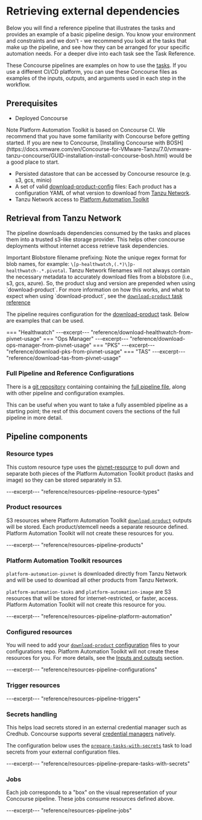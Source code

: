 # Retrieving external dependencies

Below you will find a reference pipeline that illustrates the tasks and provides an example of a basic pipeline design. You know your environment and constraints and we don't - we recommend you look at the tasks that make up the pipeline, and see how they can be arranged for your specific automation needs. For a deeper dive into each task see the Task Reference.

These Concourse pipelines are examples on how to use the [tasks](../tasks.md). If you use a different CI/CD platform, you can use these Concourse files as examples of the inputs, outputs, and arguments used in each step in the workflow.

## Prerequisites

* Deployed Concourse

<p class="note">
<span class="note__title">Note</span>
Platform Automation Toolkit is based on Concourse CI.
We recommend that you have some familiarity with Concourse before getting started.
If you are new to Concourse, [Installing Concourse with BOSH](https://docs.vmware.com/en/Concourse-for-VMware-Tanzu/7.0/vmware-tanzu-concourse/GUID-installation-install-concourse-bosh.html) would be a good place to start.</p>

* Persisted datastore that can be accessed by Concourse resource (e.g. s3, gcs, minio)
* A set of valid [download-product-config](../pipelines/multiple-products.md#download-product-config) files: Each product has a configuration YAML of what version to download from [Tanzu Network](https://network.pivotal.io/).
* Tanzu Network access to [Platform Automation Toolkit](https://network.pivotal.io/products/platform-automation/)

## Retrieval from Tanzu Network

The pipeline downloads dependencies consumed by the tasks
and places them into a trusted s3-like storage provider.
This helps other concourse deployments without internet access
retrieve task dependencies.

<p class="note important">
<span class="note__title">Important</span>
Blobstore filename prefixing:
Note the unique regex format for blob names,
for example: <code>\[p-healthwatch,(.*)\]p-healthwatch-.*.pivotal</code>.
Tanzu Network filenames will not always contain the necessary metadata
to accurately download files from a blobstore (i.e., s3, gcs, azure).
So, the product slug and version are prepended when using `download-product`.
For more information on how this works,
and what to expect when using `download-product`,
see the <a href="../tasks.md#download-product"><code>download-product</code> task reference</a></p>

The pipeline requires configuration for the [download-product](../tasks.md#download-product) task.
Below are examples that can be used.

=== "Healthwatch"
     ---excerpt--- "reference/download-healthwatch-from-pivnet-usage"
=== "Ops Manager"
    ---excerpt--- "reference/download-ops-manager-from-pivnet-usage"
=== "PKS"
    ---excerpt--- "reference/download-pks-from-pivnet-usage"
=== "TAS"
    ---excerpt--- "reference/download-tas-from-pivnet-usage"


### Full Pipeline and Reference Configurations

There is a [git repository](https://github.com/pivotal/docs-platform-automation-reference-pipeline-config)
containing containing the [full pipeline file](https://github.com/pivotal/docs-platform-automation-reference-pipeline-config/blob/develop/pipelines/download-products.yml),
along with other pipeline and configuration examples.

This can be useful when you want to take
a fully assembled pipeline as a starting point;
the rest of this document covers the sections of the full pipeline in more detail.

## Pipeline components

### Resource types

This custom resource type uses the [pivnet-resource](https://github.com/pivotal-cf/pivnet-resource)
to pull down and separate both pieces of the Platform Automation Toolkit product (tasks and image)
so they can be stored separately in S3.

---excerpt--- "reference/resources-pipeline-resource-types"

### Product resources

S3 resources where Platform Automation Toolkit [`download-product`](../tasks.md#download-product]) outputs will be stored.
Each product/stemcell needs a separate resource defined.
Platform Automation Toolkit will not create these resources for you.

---excerpt--- "reference/resources-pipeline-products"

### Platform Automation Toolkit resources

`platform-automation-pivnet` is downloaded directly from Tanzu Network
and will be used to download all other products from Tanzu Network.

`platform-automation-tasks` and `platform-automation-image` are S3 resources
that will be stored for internet-restricted, or faster, access.
Platform Automation Toolkit will not create this resource for you.

---excerpt--- "reference/resources-pipeline-platform-automation"

### Configured resources

You will need to add your [`download-product` configuration](../inputs-outputs.md#download-product-config) files
to your configurations repo.
Platform Automation Toolkit will not create these resources for you.
For more details, see the [Inputs and outputs](../inputs-outputs.md) section.

---excerpt--- "reference/resources-pipeline-configurations"

### Trigger resources

---excerpt--- "reference/resources-pipeline-triggers"

### Secrets handling

This helps load secrets stored in an external credential manager such as Credhub.
Concourse supports several [credential managers](https://concourse-ci.org/creds.html) natively.
 
The configuration below uses the [`prepare-tasks-with-secrets`](../tasks.md#prepare-tasks-with-secrets) task
to load secrets from your external configuration files.

---excerpt--- "reference/resources-pipeline-prepare-tasks-with-secrets"

### Jobs

Each job corresponds to a "box" on the visual representation of your Concourse pipeline.
These jobs consume resources defined above.

---excerpt--- "reference/resources-pipeline-jobs"

[//]: # ({% with path="../" %})
[//]: # (    {% include ".internal_link_url.md" %})
[//]: # ({% endwith %})
[//]: # ({% include ".external_link_url.md" %})

